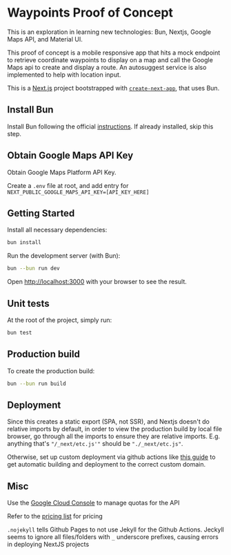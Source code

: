 # Waypoints Proof of Concept

This is an exploration in learning new technologies: Bun, Nextjs, Google Maps API, and Material UI.

This proof of concept is a mobile responsive app that hits a mock endpoint to retrieve coordinate waypoints to display on a map and call the Google Maps api to create and display a route. An autosuggest service is also implemented to help with location input.

This is a [Next.js](https://nextjs.org) project bootstrapped with [`create-next-app`](https://nextjs.org/docs/pages/api-reference/create-next-app), that uses Bun.

## Install Bun

Install Bun following the official [instructions](https://bun.sh/docs/installation). If already installed, skip this step.

## Obtain Google Maps API Key

Obtain Google Maps Platform API Key.

Create a `.env` file at root, and add entry for `NEXT_PUBLIC_GOOGLE_MAPS_API_KEY=[API_KEY_HERE]`

## Getting Started

Install all necessary dependencies:

```bash
bun install
```

Run the development server (with Bun):

```bash
bun --bun run dev
```

Open [http://localhost:3000](http://localhost:3000) with your browser to see the result.

## Unit tests

At the root of the project, simply run:

```bash
bun test
```

## Production build

To create the production build:

```bash
bun --bun run build
```

## Deployment

Since this creates a static export (SPA, not SSR), and Nextjs doesn't do relative imports by default, in order to view the production build by local file browser, go through all the imports to ensure they are relative imports.
E.g. anything that's `"/_next/etc.js'"` should be `"./_next/etc.js"`.

Otherwise, set up custom deployment via github actions like [this guide](https://www.freecodecamp.org/news/how-to-deploy-next-js-app-to-github-pages/) to get automatic building and deployment to the correct custom domain.

## Misc

Use the [Google Cloud Console](https://console.cloud.google.com/google/maps-apis/quotas?project=waypoints-maps-api&api=maps-backend.googleapis.com) to manage quotas for the API

Refer to the [pricing list](https://developers.google.com/maps/billing-and-pricing/pricing) for pricing

`.nojekyll` tells Github Pages to not use Jekyll for the Github Actions. Jeckyll seems to ignore all files/folders with `_` underscore prefixes, causing errors in deploying NextJS projects
